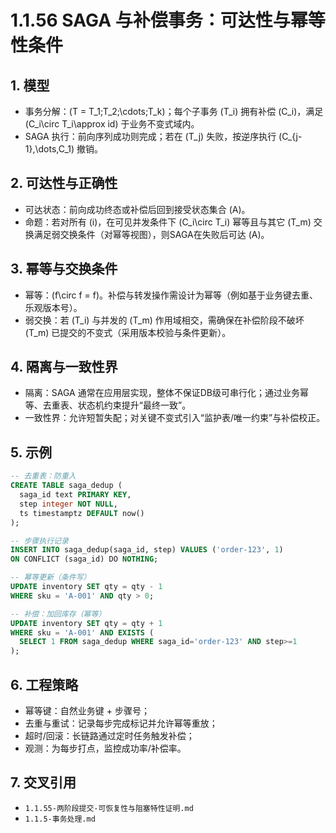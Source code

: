 ﻿# 1.1.56 SAGA 与补偿事务：可达性与幂等性条件

## 1. 模型

- 事务分解：\(T = T_1;T_2;\cdots;T_k\)；每个子事务 \(T_i\) 拥有补偿 \(C_i\)，满足 \(C_i\circ T_i\approx id\) 于业务不变式域内。
- SAGA 执行：前向序列成功则完成；若在 \(T_j\) 失败，按逆序执行 \(C_{j-1},\dots,C_1\) 撤销。

## 2. 可达性与正确性

- 可达状态：前向成功终态或补偿后回到接受状态集合 \(A\)。
- 命题：若对所有 \(i\)，在可见并发条件下 \(C_i\circ T_i\) 幂等且与其它 \(T_m\) 交换满足弱交换条件（对幂等视图），则SAGA在失败后可达 \(A\)。

## 3. 幂等与交换条件

- 幂等：\(f\circ f = f\)。补偿与转发操作需设计为幂等（例如基于业务键去重、乐观版本号）。
- 弱交换：若 \(T_i\) 与并发的 \(T_m\) 作用域相交，需确保在补偿阶段不破坏 \(T_m\) 已提交的不变式（采用版本校验与条件更新）。

## 4. 隔离与一致性界

- 隔离：SAGA 通常在应用层实现，整体不保证DB级可串行化；通过业务幂等、去重表、状态机约束提升“最终一致”。
- 一致性界：允许短暂失配；对关键不变式引入“监护表/唯一约束”与补偿校正。

## 5. 示例

```sql
-- 去重表：防重入
CREATE TABLE saga_dedup (
  saga_id text PRIMARY KEY,
  step integer NOT NULL,
  ts timestamptz DEFAULT now()
);

-- 步骤执行记录
INSERT INTO saga_dedup(saga_id, step) VALUES ('order-123', 1)
ON CONFLICT (saga_id) DO NOTHING;

-- 幂等更新（条件写）
UPDATE inventory SET qty = qty - 1
WHERE sku = 'A-001' AND qty > 0;

-- 补偿：加回库存（幂等）
UPDATE inventory SET qty = qty + 1
WHERE sku = 'A-001' AND EXISTS (
  SELECT 1 FROM saga_dedup WHERE saga_id='order-123' AND step>=1
);
```

## 6. 工程策略

- 幂等键：自然业务键 + 步骤号；
- 去重与重试：记录每步完成标记并允许幂等重放；
- 超时/回滚：长链路通过定时任务触发补偿；
- 观测：为每步打点，监控成功率/补偿率。

## 7. 交叉引用

- `1.1.55-两阶段提交-可恢复性与阻塞特性证明.md`
- `1.1.5-事务处理.md`
